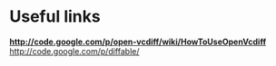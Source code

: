 # Useful links #
**http://code.google.com/p/open-vcdiff/wiki/HowToUseOpenVcdiff** http://code.google.com/p/diffable/